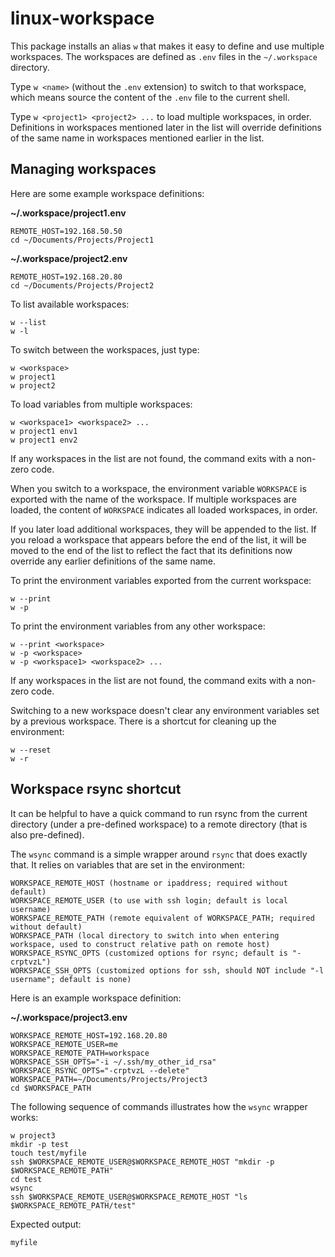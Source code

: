 # linux-workspace

This package installs an alias `w` that makes it easy to define and use
multiple workspaces. The workspaces are defined as `.env` files in the
`~/.workspace` directory.

Type `w <name>` (without the `.env` extension)
to switch to that workspace, which means source the content of the `.env`
file to the current shell. 

Type `w <project1> <project2> ...` to load multiple workspaces,
in order. Definitions in workspaces mentioned later in the list will override
definitions of the same name in workspaces mentioned earlier in the list.

## Managing workspaces

Here are some example workspace definitions:

**~/.workspace/project1.env**

    REMOTE_HOST=192.168.50.50
    cd ~/Documents/Projects/Project1

**~/.workspace/project2.env**

    REMOTE_HOST=192.168.20.80
    cd ~/Documents/Projects/Project2

To list available workspaces:

    w --list
    w -l

To switch between the workspaces, just type:

    w <workspace>
    w project1
    w project2

To load variables from multiple workspaces:

    w <workspace1> <workspace2> ...
    w project1 env1
    w project1 env2

If any workspaces in the list are not found, the command exits with a non-zero
code.

When you switch to a workspace, the environment variable `WORKSPACE` is
exported with the name of the workspace. If multiple workspaces are loaded,
the content of `WORKSPACE` indicates all loaded workspaces, in order.

If you later load additional workspaces, they will be appended to the list.
If you reload a workspace that appears before the end of the list, it will
be moved to the end of the list to reflect the fact that its definitions now
override any earlier definitions of the same name.

To print the environment variables exported from the current workspace:

    w --print
    w -p

To print the environment variables from any other workspace:

    w --print <workspace>
    w -p <workspace>
    w -p <workspace1> <workspace2> ...

If any workspaces in the list are not found, the command exits with a non-zero
code.
    
Switching to a new workspace doesn't clear any environment variables set
by a previous workspace. There is a shortcut for cleaning up the environment:

    w --reset
    w -r

## Workspace rsync shortcut

It can be helpful to have a quick command to run rsync from the current directory 
(under a pre-defined workspace) to a remote directory (that is also pre-defined).

The `wsync` command is a simple wrapper around `rsync` that does exactly that. It
relies on variables that are set in the environment:

    WORKSPACE_REMOTE_HOST (hostname or ipaddress; required without default)
    WORKSPACE_REMOTE_USER (to use with ssh login; default is local username)
    WORKSPACE_REMOTE_PATH (remote equivalent of WORKSPACE_PATH; required without default)
    WORKSPACE_PATH (local directory to switch into when entering workspace, used to construct relative path on remote host)
    WORKSPACE_RSYNC_OPTS (customized options for rsync; default is "-crptvzL")
    WORKSPACE_SSH_OPTS (customized options for ssh, should NOT include "-l username"; default is none)

Here is an example workspace definition:

**~/.workspace/project3.env**

    WORKSPACE_REMOTE_HOST=192.168.20.80
    WORKSPACE_REMOTE_USER=me
    WORKSPACE_REMOTE_PATH=workspace
    WORKSPACE_SSH_OPTS="-i ~/.ssh/my_other_id_rsa"
    WORKSPACE_RSYNC_OPTS="-crptvzL --delete"
    WORKSPACE_PATH=~/Documents/Projects/Project3
    cd $WORKSPACE_PATH

The following sequence of commands illustrates how the `wsync` wrapper works:

    w project3
    mkdir -p test
    touch test/myfile
    ssh $WORKSPACE_REMOTE_USER@$WORKSPACE_REMOTE_HOST "mkdir -p $WORKSPACE_REMOTE_PATH"
    cd test
    wsync
    ssh $WORKSPACE_REMOTE_USER@$WORKSPACE_REMOTE_HOST "ls $WORKSPACE_REMOTE_PATH/test"

Expected output:

    myfile

